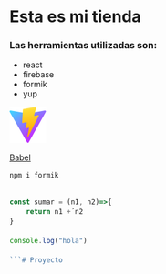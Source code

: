 # Esta es mi tienda

### Las herramientas utilizadas son:
- react
- firebase
- formik
- yup

![](/public/vite.svg)

[Babel](https://babeljs.io/)

```
npm i formik
```

```javascript

const sumar = (n1, n2)=>{
    return n1 +´n2
}

console.log("hola")

```# Proyecto
